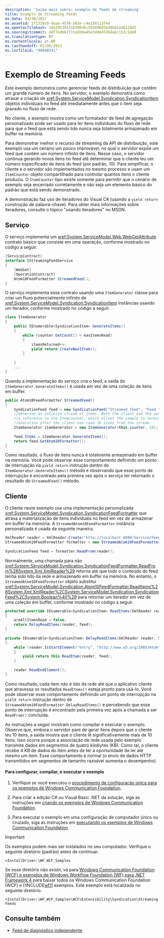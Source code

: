 ```yaml
---
description: 'Saiba mais sobre: exemplo de feeds de streaming'
title: Exemplo de Streaming Feeds
ms.date: 03/30/2017
ms.assetid: 1f1228c0-daaa-45f0-b93e-c4a158113744
ms.openlocfilehash: 1de295391316396d6c454496d34d8b82ad8129d5
ms.sourcegitcommit: ddf7edb67715a5b9a45e3dd44536dabc153c1de0
ms.translationtype: MT
ms.contentlocale: pt-BR
ms.lasthandoff: 02/06/2021
ms.locfileid: "99668741"
---
```

# <a name="streaming-feeds-sample"></a>Exemplo de Streaming Feeds

Este exemplo demonstra como gerenciar feeds de distribuição que contêm um grande número de itens. No servidor, o exemplo demonstra como atrasar a criação de <xref:System.ServiceModel.Syndication.SyndicationItem> objetos individuais no feed até imediatamente antes que o item seja gravado no fluxo de rede.  
  
 No cliente, o exemplo mostra como um formatador de feed de agregação personalizado pode ser usado para ler itens individuais do fluxo de rede para que o feed que está sendo lido nunca seja totalmente armazenado em buffer na memória.  
  
 Para demonstrar melhor o recurso de streaming da API de distribuição, este exemplo usa um cenário um pouco improvável, no qual o servidor expõe um feed que contém um número infinito de itens. Nesse caso, o servidor continua gerando novos itens no feed até determinar que o cliente leu um número especificado de itens do feed (por padrão, 10). Para simplificar, o cliente e o servidor são implementados no mesmo processo e usam um `ItemCounter` objeto compartilhado para controlar quantos itens o cliente produziu. O `ItemCounter` tipo existe somente para permitir que o cenário de exemplo seja encerrado corretamente e não seja um elemento básico do padrão que está sendo demonstrado.  
  
 A demonstração faz uso de iteradores do Visual C# (usando a `yield return` construção de palavra-chave). Para obter mais informações sobre iteradores, consulte o tópico "usando iteradores" no MSDN.  
  
## <a name="service"></a>Serviço  

 O serviço implementa um <xref:System.ServiceModel.Web.WebGetAttribute> contrato básico que consiste em uma operação, conforme mostrado no código a seguir.  
  
```csharp  
[ServiceContract]  
interface IStreamingFeedService  
{  
    [WebGet]  
    [OperationContract]  
    Atom10FeedFormatter StreamedFeed();  
}  
```  
  
 O serviço implementa esse contrato usando uma `ItemGenerator` classe para criar um fluxo potencialmente infinito de <xref:System.ServiceModel.Syndication.SyndicationItem> instâncias usando um iterador, conforme mostrado no código a seguir.  
  
```csharp
class ItemGenerator  
{  
    public IEnumerable<SyndicationItem> GenerateItems()  
    {  
        while (counter.GetCount() < maxItemsRead)  
        {  
            itemsReturned++;  
            yield return CreateNextItem();  
        }  
  
    }  
    ...  
}  
```  
  
 Quando a implementação do serviço cria o feed, a saída do `ItemGenerator.GenerateItems()` é usada em vez de uma coleção de itens em buffer.  
  
```csharp
public Atom10FeedFormatter StreamedFeed()  
{  
    SyndicationFeed feed = new SyndicationFeed("Streamed feed", "Feed to test streaming", null);  
    //Generate an infinite stream of items. Both the client and the service share  
    //a reference to the ItemCounter, which allows the sample to terminate  
    //execution after the client has read 10 items from the stream  
    ItemGenerator itemGenerator = new ItemGenerator(this.counter, 10);  
  
    feed.Items = itemGenerator.GenerateItems();  
    return feed.GetAtom10Formatter();  
}  
```  
  
 Como resultado, o fluxo de itens nunca é totalmente armazenado em buffer na memória. Você pode observar esse comportamento definindo um ponto de interrupção na `yield return` instrução dentro do `ItemGenerator.GenerateItems()` método e observando que esse ponto de interrupção é encontrado pela primeira vez após o serviço ter retornado o resultado do `StreamedFeed()` método.  
  
## <a name="client"></a>Cliente  

 O cliente neste exemplo usa uma implementação personalizada <xref:System.ServiceModel.Syndication.SyndicationFeedFormatter> que atrasa a materialização de itens individuais no feed em vez de armazenar em buffer na memória. A `StreamedAtom10FeedFormatter` instância personalizada é usada da seguinte maneira.  
  
```csharp  
XmlReader reader = XmlReader.Create("http://localhost:8000/Service/Feeds/StreamedFeed");  
StreamedAtom10FeedFormatter formatter = new StreamedAtom10FeedFormatter(counter);  
  
SyndicationFeed feed = formatter.ReadFrom(reader);  
```  
  
 Normalmente, uma chamada para não <xref:System.ServiceModel.Syndication.SyndicationFeedFormatter.ReadFrom%28System.Xml.XmlReader%29> retorna até que todo o conteúdo do feed tenha sido lido da rede e armazenado em buffer na memória. No entanto, o `StreamedAtom10FeedFormatter` objeto substitui <xref:System.ServiceModel.Syndication.Atom10FeedFormatter.ReadItems%28System.Xml.XmlReader%2CSystem.ServiceModel.Syndication.SyndicationFeed%2CSystem.Boolean%40%29> para retornar um iterador em vez de uma coleção em buffer, conforme mostrado no código a seguir.  
  
```csharp  
protected override IEnumerable<SyndicationItem> ReadItems(XmlReader reader, SyndicationFeed feed, out bool areAllItemsRead)  
{  
    areAllItemsRead = false;  
    return DelayReadItems(reader, feed);  
}  
  
private IEnumerable<SyndicationItem> DelayReadItems(XmlReader reader, SyndicationFeed feed)  
{  
    while (reader.IsStartElement("entry", "http://www.w3.org/2005/Atom"))  
    {  
        yield return this.ReadItem(reader, feed);  
    }  
  
    reader.ReadEndElement();  
}  
```  
  
 Como resultado, cada item não é lido da rede até que o aplicativo cliente que atravessa os resultados `ReadItems()` esteja pronto para usá-lo. Você pode observar esse comportamento definindo um ponto de interrupção na `yield return` instrução dentro de `StreamedAtom10FeedFormatter.DelayReadItems()` e percebendo que esse ponto de interrupção é encontrado pela primeira vez após a chamada a ser `ReadFrom()` concluída.  
  
 As instruções a seguir mostram como compilar e executar o exemplo. Observe que, embora o servidor pare de gerar itens depois que o cliente leu 10 itens, a saída mostra que o cliente lê significativamente mais de 10 itens. Isso ocorre porque a associação de rede usada pelo exemplo transmite dados em segmentos de quatro kilobytes (KB). Como tal, o cliente recebe 4 KB de dados do item antes de ter a oportunidade de ler até mesmo um item. Esse comportamento é normal (o envio de dados HTTP transmitidos em segmentos de tamanho razoável aumenta o desempenho).  
  
#### <a name="to-set-up-build-and-run-the-sample"></a>Para configurar, compilar, e executar o exemplo  
  
1. Verifique se você executou o [procedimento de configuração única para os exemplos de Windows Communication Foundation](one-time-setup-procedure-for-the-wcf-samples.md).  
  
2. Para criar a edição C# ou Visual Basic .NET da solução, siga as instruções em [criando os exemplos de Windows Communication Foundation](building-the-samples.md).  
  
3. Para executar o exemplo em uma configuração de computador único ou cruzado, siga as instruções em [executando os exemplos de Windows Communication Foundation](running-the-samples.md).  
  
> [!IMPORTANT]
> Os exemplos podem mais ser instalados no seu computador. Verifique o seguinte diretório (padrão) antes de continuar.  
>
> `<InstallDrive>:\WF_WCF_Samples`  
>
> Se esse diretório não existir, vá para [Windows Communication Foundation (WCF) e exemplos de Windows Workflow Foundation (WF) para .NET Framework 4](https://www.microsoft.com/download/details.aspx?id=21459) para baixar todos os Windows Communication Foundation (WCF) e [!INCLUDE[wf1](../../../../includes/wf1-md.md)] exemplos. Este exemplo está localizado no seguinte diretório.  
>
> `<InstallDrive>:\WF_WCF_Samples\WCF\Extensibility\Syndication\StreamingFeeds`  
  
## <a name="see-also"></a>Consulte também

- [Feed de diagnóstico independente](stand-alone-diagnostics-feed-sample.md)
